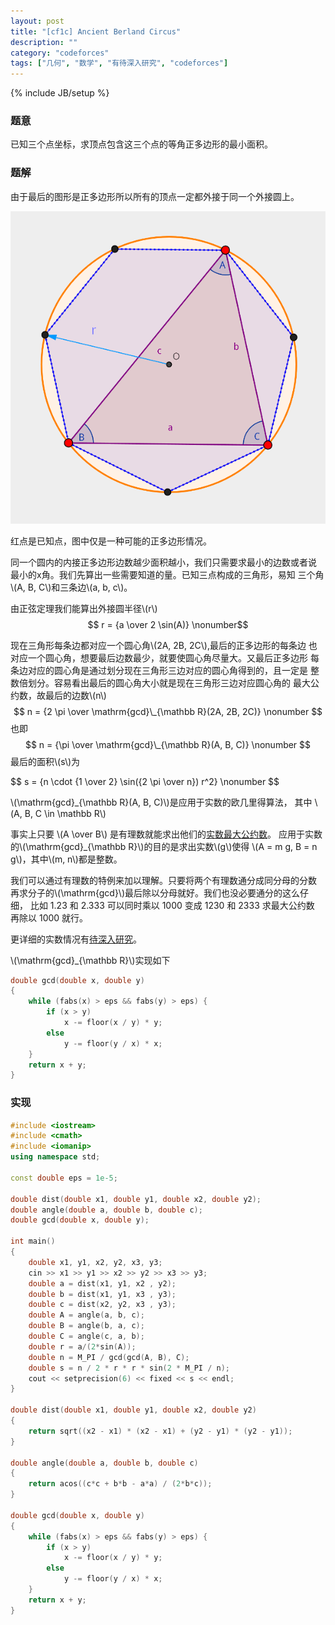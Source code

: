 ```yaml
---
layout: post
title: "[cf1c] Ancient Berland Circus"
description: ""
category: "codeforces"
tags: ["几何", "数学", "有待深入研究", "codeforces"]
---
```

{% include JB/setup %}

### 题意
已知三个点坐标，求顶点包含这三个点的等角正多边形的最小面积。

### 题解
由于最后的图形是正多边形所以所有的顶点一定都外接于同一个外接圆上。

![v](/assets/img/cf1c-c.png)
<div class="figure-comment">
红点是已知点，图中仅是一种可能的正多边形情况。
</div>


同一个圆内的内接正多边形边数越少面积越小，我们只需要求最小的边数或者说
最小的x角。我们先算出一些需要知道的量。已知三点构成的三角形，易知
三个角\\(A, B, C\\)和三条边\\(a, b, c\\)。

由正弦定理我们能算出外接圆半径\\(r\\)
$$ r = {a \over 2 \sin(A)} \nonumber$$

现在三角形每条边都对应一个圆心角\\(2A, 2B, 2C\\),最后的正多边形的每条边
也对应一个圆心角，想要最后边数最少，就要使圆心角尽量大。又最后正多边形
每条边对应的圆心角是通过划分现在三角形三边对应的圆心角得到的，且一定是
整数倍划分。容易看出最后的圆心角大小就是现在三角形三边对应圆心角的
最大公约数，故最后的边数\\(n\\)
$$ n = {2 \pi \over \mathrm{gcd}\_{\mathbb R}(2A, 2B, 2C)} \nonumber $$
也即
$$ n = {\pi \over \mathrm{gcd}\_{\mathbb R}(A, B, C)} \nonumber $$
最后的面积\\(s\\)为
<div class="em">
$$ s = {n \cdot {1 \over 2} \sin({2 \pi \over n}) r^2} \nonumber $$
</div>

\\(\mathrm{gcd}\_{\mathbb R}(A, B, C)\\)是应用于实数的欧几里得算法，
其中 \\(A, B, C \in \mathbb R\\)

事实上只要 \\(A \over B\\) 是有理数就能求出他们的[实数最大公约数][1]。
应用于实数的\\(\mathrm{gcd}\_{\mathbb R}\\)的目的是求出实数\\(g\\)使得
\\(A = m g, B = n g\\)，其中\\(m, n\\)都是整数。

我们可以通过有理数的特例来加以理解。只要将两个有理数通分成同分母的分数
再求分子的\\(\mathrm{gcd}\\)最后除以分母就好。我们也没必要通分的这么仔细，
比如 1.23 和 2.333 可以同时乘以 1000 变成 1230 和 2333 求最大公约数
再除以 1000 就行。

更详细的实数情况有[待深入研究][2]。

\\(\mathrm{gcd}\_{\mathbb R}\\)实现如下

```cpp
double gcd(double x, double y)
{
	while (fabs(x) > eps && fabs(y) > eps) {
		if (x > y)
			x -= floor(x / y) * y;
		else
			y -= floor(y / x) * x;
	}
	return x + y;
}
```

### 实现

```cpp
#include <iostream>
#include <cmath>
#include <iomanip>
using namespace std;

const double eps = 1e-5;

double dist(double x1, double y1, double x2, double y2);
double angle(double a, double b, double c);
double gcd(double x, double y);

int main()
{
	double x1, y1, x2, y2, x3, y3;
	cin >> x1 >> y1 >> x2 >> y2 >> x3 >> y3;
	double a = dist(x1, y1, x2 , y2);
	double b = dist(x1, y1, x3 , y3);
	double c = dist(x2, y2, x3 , y3);
	double A = angle(a, b, c);
	double B = angle(b, a, c);
	double C = angle(c, a, b);
	double r = a/(2*sin(A));
	double n = M_PI / gcd(gcd(A, B), C);
	double s = n / 2 * r * r * sin(2 * M_PI / n);
	cout << setprecision(6) << fixed << s << endl;
}

double dist(double x1, double y1, double x2, double y2)
{
	return sqrt((x2 - x1) * (x2 - x1) + (y2 - y1) * (y2 - y1));
}

double angle(double a, double b, double c)
{
	return acos((c*c + b*b - a*a) / (2*b*c));
}

double gcd(double x, double y)
{
	while (fabs(x) > eps && fabs(y) > eps) {
		if (x > y)
			x -= floor(x / y) * y;
		else
			y -= floor(y / x) * x;
	}
	return x + y;
}

```
[1]:http://en.wikipedia.org/wiki/Euclidean_algorithm#Rational_and_real_numbers
[2]:http://icerupt.github.io/tags.html#有待深入研究-ref

